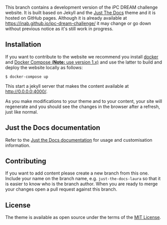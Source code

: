 This branch contains a development version of the iPC DREAM challenge website. It is built based on Jekyll and the [Just The Docs](https://github.com/pmarsceill/just-the-docs) theme and it is hosted on GitHub pages. Although it is already available at https://inab.github.io/ipc-dream-challenge/ it may change or go down without previous notice as it's still work in progress.

## Installation

If you want to contribute to the website we recommend you install [docker](https://docs.docker.com/engine/install/) and [Docker Compose (**Note:** use version 1.x)](https://docs.docker.com/compose/install/) and use the latter to build and deploy the website locally as follows:

    $ docker-compose up

This start a jekyll server that makes the content available at http://0.0.0.0:4000/.

As you make modifications to your theme and to your content, your site will regenerate and you should see the changes in the browser after a refresh, just like normal.

## Just the Docs documentation

Refer to the [Just the Docs documentation](https://pmarsceill.github.io/just-the-docs/) for usage and customisation information.

## Contributing

If you want to add content please create a new branch from this one. Include your name on the branch name, e.g. `just-the-docs-laura` so that it is easier to know who is the branch author. When you are ready to merge your changes open a pull request against this branch.

## License

The theme is available as open source under the terms of the [MIT License](http://opensource.org/licenses/MIT).
